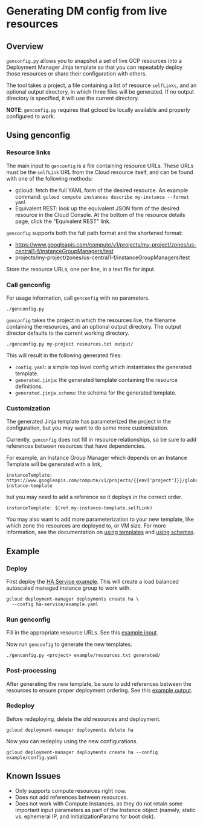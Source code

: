 # Generating DM config from live resources

## Overview
`genconfig.py` allows you to snapshot a set of live GCP resources into a
Deployment Manager Jinja template so that you can repeatably deploy those
resources or share their configuration with others.

The tool takes a project, a file containing a list of resource `selfLinks`,
and an optional output directory, in which three files will be generated. If no
output directory is specified, it will use the current directory.

**NOTE**: `genconfig.py` requires that gcloud be locally available and properly
configured to work.

## Using genconfig

### Resource links

The main input to `genconfig` is a file containing resource URLs. These URLs
must be the `selfLink` URL from the Cloud resource itself, and can be found with
one of the following methods:

* gcloud: fetch the full YAML form of the desired resource. An example command:
  `gcloud compute instances describe my-instance --format yaml`
* Equivalent REST: look up the equivalent JSON form of the desired resource in
  the Cloud Console. At the bottom of the resource details page, click the
  "Equivalent REST" link.

`genconfig` supports both the full path format and the shortened format:

* https://www.googleapis.com/compute/v1/projects/my-project/zones/us-central1-f/instanceGroupManagers/test
* projects/my-project/zones/us-central1-f/instanceGroupManagers/test

Store the resource URLs, one per line, in a text file for input.

### Call genconfig

For usage information, call `genconfig` with no parameters.

```
./genconfig.py
```

`genconfig` takes the project in which the resources live, the filename
containing the resources, and an optional output directory. The output director
defaults to the current working directory.

```
./genconfig.py my-project resources.txt output/
```

This will result in the following generated files:

* `config.yaml`: a simple top level config which instantiates the generated
  template.
* `generated.jinja`: the generated template containing the resource definitions.
* `generated.jinja.schema`: the schema for the generated template.

### Customization

The generated Jinja template has parameterized the project in the configuration,
but you may want to do some more customization.

Currently, `genconfig` does not fill in resource relationships, so be sure to
add references between resources that have dependencies.

For example, an Instance Group Manager which depends on an Instance Template
will be generated with a link,

```
instanceTemplate: https://www.googleapis.com/compute/v1/projects/{{env['project']}}/global/instanceTemplates/my-instance-template
```

but you may need to add a reference so it deploys in the correct order.

```
instanceTemplate: $(ref.my-instance-template.selfLink)
```

You may also want to add more parameterization to your new template, like which
zone the resources are deployed to, or VM size. For more information, see the
documentation on [using templates](https://cloud.google.com/deployment-manager/configuration/adding-templates)
and [using schemas](https://cloud.google.com/deployment-manager/configuration/using-schemas).

## Example

### Deploy

First deploy the [HA Service
example](https://github.com/GoogleCloudPlatform/deploymentmanager-samples/tree/master/examples/v2/ha-service).
This will create a load balanced autoscaled managed instance group to work with.

```
gcloud deployment-manager deployments create ha \
  --config ha-service/example.yaml
```

### Run genconfig

Fill in the appropriate resource URLs. See this [example
input](example/resources.txt).

Now run `genconfig` to generate the new templates.

```
./genconfig.py <project> example/resources.txt generated/
```

### Post-processing

After generating the new template, be sure to add references between the
resources to ensure proper deployment ordering. See this [example
output](example/generated.jinja).

### Redeploy

Before redeploying, delete the old resources and deployment.

```
gcloud deployment-manager deployments delete ha
```

Now you can redeploy using the new configurations.

```
gcloud deployment-manager deployments create ha --config example/config.yaml
```

## Known Issues

* Only supports compute resources right now.
* Does not add references between resources.
* Does not work with Compute Instances, as they do not retain some important
  input parameters as part of the Instance object (namely, static vs. ephemeral
  IP, and InitializationParams for boot disk).

